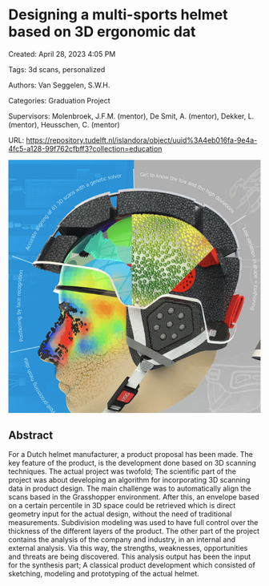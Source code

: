 # Designing a multi-sports helmet based on 3D ergonomic dat

Created: April 28, 2023 4:05 PM

Tags: 3d scans, personalized

Authors: Van Seggelen, S.W.H.

Categories: Graduation Project

Supervisors: Molenbroek, J.F.M. (mentor), De Smit, A. (mentor), Dekker, L. (mentor), Heusschen, C. (mentor)

URL: https://repository.tudelft.nl/islandora/object/uuid%3A4eb016fa-9e4a-4fc5-a128-99f762cfbff3?collection=education

![3d_print_helmet.png](3d_print_helmet.png)

## **Abstract**

For a Dutch helmet manufacturer, a product proposal has been made. The key feature of the product, is the development done based on 3D scanning techniques. The actual project was twofold; The scientific part of the project was about developing an algorithm for incorporating 3D scanning data in product design. The main challenge was to automatically align the scans based in the Grasshopper environment. After this, an envelope based on a certain percentile in 3D space could be retrieved which is direct geometry input for the actual design, without the need of traditional measurements. Subdivision modeling was used to have full control over the thickness of the different layers of the product. The other part of the project contains the analysis of the company and industry, in an internal and external analysis. Via this way, the strengths, weaknesses, opportunities and threats are being discovered. This analysis output has been the input for the synthesis part; A classical product development which consisted of sketching, modeling and prototyping of the actual helmet.